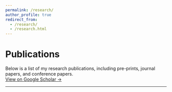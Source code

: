 ```yaml
---
permalink: /research/
author_profile: true
redirect_from: 
  - /research/
  - /research.html
---
```




#  Publications

Below is a list of my research publications, including pre-prints, journal papers, and conference papers.  
[View on Google Scholar →](https://scholar.google.ca/citations?user=aBmmwloAAAAJ&hl=en)

---
